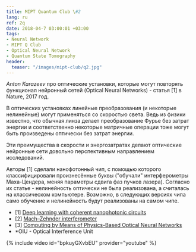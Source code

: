 ```yaml
---
title: MIPT Quantum Club \#2
lang: ru
ref: 2q
date: 2018-04-7 03:00:01 +03:00
tags:
- Neural Network
- MIPT Q Club
- Optical Neural Network
- Quantum State Tomography
header:
  teaser: "/images/mipt-club/q2.jpg"
---
```


_Anton Karazeev_ про оптические установки, которые могут повторять функционал нейронный сетей (Optical Neural Networks) - статья [1] в Nature, 2017 год.

В оптических установках линейные преобразования (и некоторые нелинейные) могут применяться со скоростью света. Ведь из физики известно, что обычная линза делает преобразование Фурье без затрат энергии и соответственно некоторые матричные операции тоже могут быть произведены оптически без затрат энергии.

Эти преимущества в скорости и энергозатратах делают оптические нейронные сети довольно перспективным направлением исследований.

Авторы [1] сделали нанофотонный чип, с помощью которого классифицировали произнесённые буквы ("обучали" интерферометры Маха-Цендера, меняя параметры сдвига фаз пучков лазера). Согласно их статье - нелинейность оптически не была реализована, а считалась на классическом компьютере. Возможно, в следующих версиях чипа само обучение и нелинейность будут реализованы на самом чипе.

- [1] [Deep learning with coherent nanophotonic circuits](https://www.nature.com/articles/nphoton.2017.93)
- [2] [Mach–Zehnder interferometer](https://en.wikipedia.org/wiki/Mach–Zehnder_interferometer)
- [3] [Computing by Means of Physics-Based Optical Neural Networks](https://arxiv.org/abs/1006.1434)
- \*OIU - Optical Interference Unit

{% include video id="bpkuyGXvbEU" provider="youtube" %}
